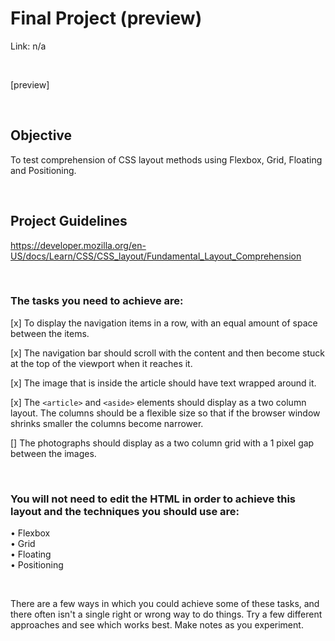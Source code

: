 # Final Project (preview)
Link: n/a

<br>

[preview]

<br>

## Objective
To test comprehension of CSS layout methods using Flexbox, Grid, Floating and Positioning.

<br>

## Project Guidelines
https://developer.mozilla.org/en-US/docs/Learn/CSS/CSS_layout/Fundamental_Layout_Comprehension

<br>

### **The tasks you need to achieve are:**

[x] To display the navigation items in a row, with an equal amount of space between the items.

[x] The navigation bar should scroll with the content and then become stuck at the top of the viewport when it reaches it.

[x] The image that is inside the article should have text wrapped around it.

[x] The `<article>` and `<aside>` elements should display as a two column layout. The columns should be a flexible size so that if the browser window shrinks smaller the columns become narrower.

[] The photographs should display as a two column grid with a 1 pixel gap between the images.

<br>

### **You will not need to edit the HTML in order to achieve this layout and the techniques you should use are:**

• Flexbox <br>
• Grid <br>
• Floating <br>
• Positioning

<br>

There are a few ways in which you could achieve some of these tasks, and there often isn't a single right or wrong way to do things. Try a few different approaches and see which works best. Make notes as you experiment.